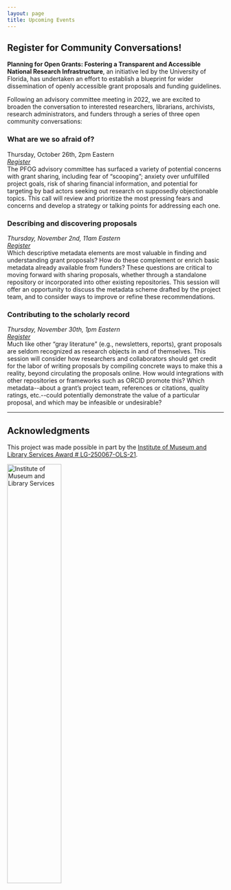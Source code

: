 ```yaml
---
layout: page
title: Upcoming Events
---
```


## Register for Community Conversations!
**Planning for Open Grants: Fostering a Transparent and Accessible National Research Infrastructure**, an initiative led by the University of Florida, has undertaken an effort to establish a blueprint for wider dissemination of openly accessible grant proposals and funding guidelines. 

Following an advisory committee meeting in 2022, we are excited to broaden the conversation to interested researchers, librarians, archivists, research administrators, and funders through a series of three open community conversations:

### What are we so afraid of?
Thursday, October 26th, 2pm Eastern  
*[Register](https://ufl.zoom.us/meeting/register/tJEtfu-qqjktHNWpLp63zKfe18qmcRylfq7A)*  
The PFOG advisory committee has surfaced a variety of potential concerns with grant sharing, including fear of “scooping”; anxiety over unfulfilled project goals, risk of sharing financial information, and potential for targeting by bad actors seeking out research on supposedly objectionable topics. This call will review and prioritize the most pressing fears and concerns and develop a strategy or talking points for addressing each one.

### Describing and discovering proposals
*Thursday, November 2nd, 11am Eastern*  
*[Register](https://ufl.zoom.us/meeting/register/tJAodOGprzwuHtxEBsP35Kqdcuk3mBIslVtb)*  
Which descriptive metadata elements are most valuable in finding and understanding grant proposals? How do these complement or enrich basic metadata already available from funders? These questions are critical to moving forward with sharing proposals, whether through a standalone repository or incorporated into other existing repositories. This session will offer an opportunity to discuss the metadata scheme drafted by the project team, and to consider ways to improve or refine these recommendations.

### Contributing to the scholarly record
*Thursday, November 30th, 1pm Eastern*  
*[Register](https://ufl.zoom.us/meeting/register/tJ0kcOiorD4jEtPM7MMliMkIqx9HoWTv61dp)*  
Much like other “gray literature” (e.g., newsletters, reports), grant proposals are seldom recognized as research objects in and of themselves. This session will consider how researchers and collaborators should get credit for the labor of writing proposals by compiling concrete ways to make this a reality, beyond circulating the proposals online. How would integrations with other repositories or frameworks such as ORCID promote this? Which metadata--about a grant’s project team, references or citations, quality ratings, etc.--could potentially demonstrate the value of a particular proposal, and which may be infeasible or undesirable?



---
## Acknowledgments

This project was made possible in part by the [Institute of Museum and Library Services Award # LG-250067-OLS-21](https://www.imls.gov/grants/awarded/lg-250067-ols-21). 

<img src = "assets/imls_logo_black.jpg" width = "50%" alt = "Institute of Museum and Library Services">
